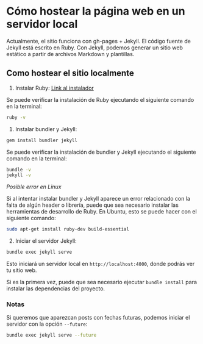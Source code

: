 # Cómo hostear la página web en un servidor local

Actualmente, el sitio funciona con gh-pages + Jekyll. 
El código fuente de Jekyll está escrito en Ruby.
Con Jekyll, podemos generar un sitio web estático a partir de archivos Markdown y plantillas.

## Como hostear el sitio localmente

1. Instalar Ruby:
[Link al instalador](https://rubyinstaller.org/downloads/)

Se puede verificar la instalación de Ruby ejecutando el siguiente comando en la terminal:

```bash
ruby -v
```

1. Instalar bundler y Jekyll:

```bash
gem install bundler jekyll
```

Se puede verificar la instalación de bundler y Jekyll ejecutando el siguiente comando en la terminal:

```bash
bundle -v
jekyll -v
```

_Posible error en Linux_

Si al intentar instalar bundler y Jekyll aparece un error relacionado con la falta de algún header o librería, puede que sea necesario instalar las herramientas de desarrollo de Ruby. En Ubuntu, esto se puede hacer con el siguiente comando:

```bash
sudo apt-get install ruby-dev build-essential
```

2. Iniciar el servidor Jekyll:

```bash
bundle exec jekyll serve
```

Esto iniciará un servidor local en `http://localhost:4000`, donde podrás ver tu sitio web.

Si es la primera vez, puede que sea necesario ejecutar `bundle install` para instalar las dependencias del proyecto.

### Notas
Si queremos que aparezcan posts con fechas futuras, podemos iniciar el servidor con la opción `--future`:

```bash
bundle exec jekyll serve --future
```